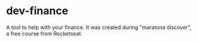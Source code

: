 # dev-finance
A tool to help with your finance. It was created during "maratona discover", a free course from Rocketseat. 
